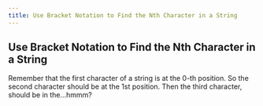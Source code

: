 ```yaml
---
title: Use Bracket Notation to Find the Nth Character in a String
---
```

## Use Bracket Notation to Find the Nth Character in a String

<!-- The article goes here, in GitHub-flavored Markdown. Feel free to add YouTube videos, images, and CodePen/JSBin embeds  -->
Remember that the first character of a string is at the 0-th position. So the second character should be at the 1st position. Then the third character, should be in the...hmmm?

